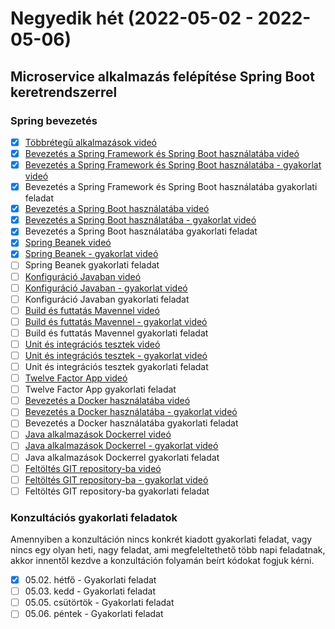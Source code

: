 # Negyedik hét (2022-05-02 - 2022-05-06)

## Microservice alkalmazás felépítése Spring Boot keretrendszerrel

### Spring bevezetés

* [X] [Többrétegű alkalmazások videó](https://e-learning.training360.com/courses/take/architect/lessons/18118857-tobbretegu-alkalmazasok)
* [X] [Bevezetés a Spring Framework és Spring Boot használatába videó](https://e-learning.training360.com/courses/take/java-spring-boot-microservices/lessons/20546697-bevezetes-a-spring-framework-es-spring-boot-hasznalataba)
* [X] [Bevezetés a Spring Framework és Spring Boot használatába - gyakorlat videó](https://e-learning.training360.com/courses/take/java-spring-boot-microservices/lessons/23268311-bevezetes-a-spring-framework-es-spring-boot-hasznalataba-gyakorlat)
* [X] Bevezetés a Spring Framework és Spring Boot használatába gyakorlati feladat
* [X] [Bevezetés a Spring Boot használatába videó](https://e-learning.training360.com/courses/take/java-spring-boot-microservices/lessons/20546620-bevezetes-a-spring-boot-hasznalataba)
* [X] [Bevezetés a Spring Boot használatába - gyakorlat videó](https://e-learning.training360.com/courses/take/java-spring-boot-microservices/lessons/23268335-bevezetes-a-spring-boot-hasznalataba-gyakorlat)
* [X] Bevezetés a Spring Boot használatába gyakorlati feladat
* [X] [Spring Beanek videó](https://e-learning.training360.com/courses/take/java-spring-boot-microservices/lessons/20546692-spring-beanek)
* [X] [Spring Beanek - gyakorlat videó](https://e-learning.training360.com/courses/take/java-spring-boot-microservices/lessons/23268381-spring-beanek-gyakorlat)  
* [ ] Spring Beanek gyakorlati feladat
* [ ] [Konfiguráció Javaban videó](https://e-learning.training360.com/courses/take/java-spring-boot-microservices/lessons/20547048-konfiguracio-javaban)
* [ ] [Konfiguráció Javaban - gyakorlat videó](https://e-learning.training360.com/courses/take/java-spring-boot-microservices/lessons/23268408-konfiguracio-javaban-gyakorlat)  
* [ ] Konfiguráció Javaban gyakorlati feladat
* [ ] [Build és futtatás Mavennel videó](https://e-learning.training360.com/courses/take/java-spring-boot-microservices/lessons/20547014-build-es-futtatas-mavennel)
* [ ] [Build és futtatás Mavennel - gyakorlat videó](https://e-learning.training360.com/courses/take/java-spring-boot-microservices/lessons/23268708-build-es-futtatas-mavennel-gyakorlat)
* [ ] Build és futtatás Mavennel gyakorlati feladat
* [ ] [Unit és integrációs tesztek videó](https://e-learning.training360.com/courses/take/java-spring-boot-microservices/lessons/20547634-unit-es-integracios-tesztek)
* [ ] [Unit és integrációs tesztek - gyakorlat videó](https://e-learning.training360.com/courses/take/java-spring-boot-microservices/lessons/23268760-unit-es-integracios-tesztek-gyakorlat)
* [ ] Unit és integrációs tesztek gyakorlati feladat
* [ ] [Twelve Factor App videó](https://e-learning.training360.com/courses/take/java-spring-boot-microservices/lessons/20547698-twelve-factor-app)
* [ ] Twelve Factor App gyakorlati feladat
* [ ] [Bevezetés a Docker használatába videó](https://e-learning.training360.com/courses/take/java-spring-boot-microservices/lessons/20548359-bevezetes-a-docker-hasznalataba)
* [ ] [Bevezetés a Docker használatába - gyakorlat videó](https://e-learning.training360.com/courses/take/java-spring-boot-microservices/lessons/23268810-bevezetes-a-docker-hasznalataba-gyakorlat)
* [ ] Bevezetés a Docker használatába gyakorlati feladat
* [ ] [Java alkalmazások Dockerrel videó](https://e-learning.training360.com/courses/take/java-spring-boot-microservices/lessons/20548219-java-alkalmazasok-dockerrel)
* [ ] [Java alkalmazások Dockerrel - gyakorlat videó](https://e-learning.training360.com/courses/take/java-spring-boot-microservices/lessons/23268824-java-alkalmazasok-dockerrel-gyakorlat)
* [ ] Java alkalmazások Dockerrel gyakorlati feladat
* [ ] [Feltöltés GIT repository-ba videó](https://e-learning.training360.com/courses/take/java-spring-boot-microservices/lessons/20548208-feltoltes-git-repository-ba)
* [ ] [Feltöltés GIT repository-ba - gyakorlat videó](https://e-learning.training360.com/courses/take/java-spring-boot-microservices/lessons/23268848-feltoltes-git-repository-ba-gyakorlat)
* [ ] Feltöltés GIT repository-ba gyakorlati feladat

### Konzultációs gyakorlati feladatok

Amennyiben a konzultáción nincs konkrét kiadott gyakorlati feladat, vagy nincs egy olyan heti, nagy feladat, ami
megfeleltethető több napi feladatnak, akkor innentől kezdve a konzultáción folyamán beírt kódokat fogjuk kérni.

* [X] 05.02. hétfő - Gyakorlati feladat
* [ ] 05.03. kedd - Gyakorlati feladat
* [ ] 05.05. csütörtök - Gyakorlati feladat
* [ ] 05.06. péntek - Gyakorlati feladat